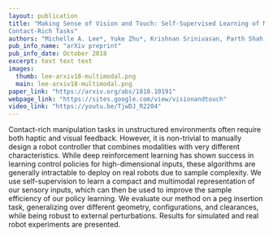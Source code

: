 ```yaml
---
layout: publication
title: "Making Sense of Vision and Touch: Self-Supervised Learning of Multimodal Representations for 
Contact-Rich Tasks"
authors: "Michelle A. Lee*, Yuke Zhu*, Krishnan Srinivasan, Parth Shah, Silvio Savarese, Li Fei-Fei, Animesh Garg, Jeannette Bohg"
pub_info_name: "arXiv preprint"
pub_info_date: October 2018
excerpt: text text text
images:
  thumb: lee-arxiv18-multimodal.png
  main: lee-arxiv18-multimodal.png
paper_link: "https://arxiv.org/abs/1810.10191"
webpage_link: "https://sites.google.com/view/visionandtouch"
video_link: "https://youtu.be/TjwDJ_R2204"
---
```

Contact-rich manipulation tasks in unstructured environments often require both haptic and visual feedback. However, it is non-trivial to manually design a robot controller that combines modalities with very different characteristics. While deep reinforcement learning has shown success in learning control policies for high-dimensional inputs, these algorithms are generally intractable to deploy on real robots due to sample complexity. We use self-supervision to learn a compact and multimodal representation of our sensory inputs, which can then be used to improve the sample efficiency of our policy learning. We evaluate our method on a peg insertion task, generalizing over different geometry, configurations, and clearances, while being robust to external perturbations. Results for simulated and real robot experiments are presented.